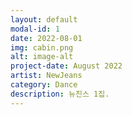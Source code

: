 ```yaml
---
layout: default
modal-id: 1
date: 2022-08-01
img: cabin.png
alt: image-alt
project-date: August 2022
artist: NewJeans
category: Dance
description: 뉴진스 1집.
---
```

